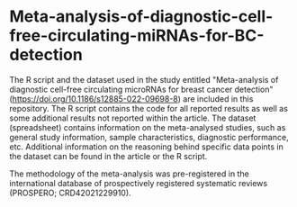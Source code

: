 # Meta-analysis-of-diagnostic-cell-free-circulating-miRNAs-for-BC-detection

The R script and the dataset used in the study entitled "Meta-analysis of diagnostic cell-free circulating microRNAs for breast cancer detection" (https://doi.org/10.1186/s12885-022-09698-8) are included in this repository. The R script contains the code for all reported results as well as some additional results not reported within the article. The dataset (spreadsheet) contains information on the meta-analysed studies, such as general study information, sample characteristics, diagnostic performance, etc. Additional information on the reasoning behind specific data points in the dataset can be found in the article or the R script.

The methodology of the meta-analysis was pre-registered in the international database of prospectively registered systematic reviews (PROSPERO; CRD42021229910).
